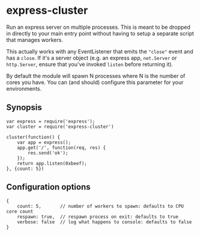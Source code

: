 # express-cluster

Run an express server on multiple processes. This is meant to be dropped in
directly to your main entry point without having to setup a separate script
that manages workers.

This actually works with any EventListener that emits the `"close"` event and
has a `close`. If it's a server object (e.g. an express app, `net.Server` or
`http.Server`, ensure that you've invoked `listen` before returning it).

By default the module will spawn N processes where N is the number of cores you
have. You can (and should) configure this parameter for your environments.

## Synopsis

    var express = require('express');
    var cluster = require('express-cluster')

    cluster(function() {
        var app = express();
        app.get('/', function(req, res) {
            res.send('ok');
        });
        return app.listen(0xbeef);
    }, {count: 5})

## Configuration options

    {
        count: 5,       // number of workers to spawn: defaults to CPU core count
        respawn: true,  // respawn process on exit: defaults to true
        verbose: false  // log what happens to console: defaults to false
    }
